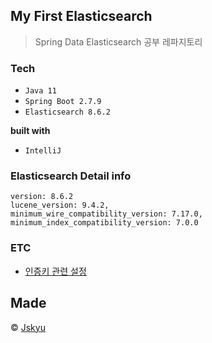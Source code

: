 ## My First Elasticsearch
> Spring Data Elasticsearch 공부 레파지토리

### Tech
- `Java 11`
- `Spring Boot 2.7.9`
- `Elasticsearch 8.6.2`

__built with__
- `IntelliJ`

### Elasticsearch Detail info
```
version: 8.6.2
lucene_version: 9.4.2,
minimum_wire_compatibility_version: 7.17.0,
minimum_index_compatibility_version: 7.0.0
```

### ETC
* [인증키 관련 설정](https://github.com/Jskyu/my-first-elastic/tree/master/key)

## Made
© [Jskyu](https://github.com/Jskyu)